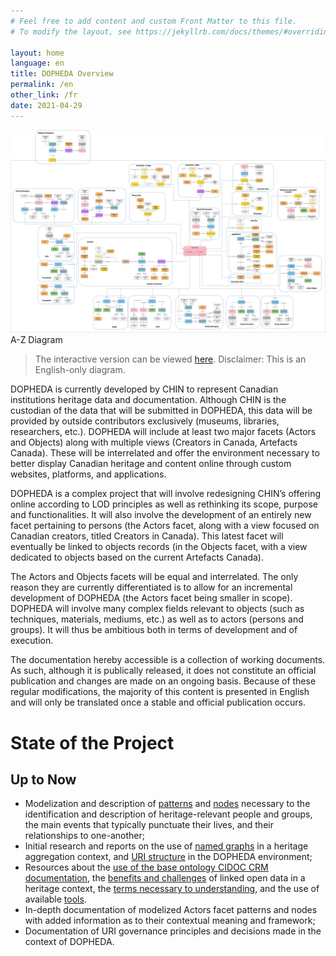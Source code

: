 ```yaml
---
# Feel free to add content and custom Front Matter to this file.
# To modify the layout, see https://jekyllrb.com/docs/themes/#overriding-theme-defaults

layout: home
language: en
title: DOPHEDA Overview
permalink: /en
other_link: /fr
date: 2021-04-29
---
```


![A-Z Diagram](../images/000_Patterns_2.2_p.jpg)
A-Z Diagram
> The interactive version can be viewed [here](/collections-model/en/target-model/current/introduction#a-z-diagram). <span class="disclaimer">Disclaimer: This is an English-only diagram.</span>

DOPHEDA is currently developed by CHIN to represent Canadian institutions heritage data and documentation. Although CHIN is the custodian of the data that will be submitted in DOPHEDA, this data will be provided by outside contributors exclusively (museums, libraries, researchers, etc.). DOPHEDA will include at least two major facets (Actors and Objects) along with multiple views (Creators in Canada, Artefacts Canada). These will be interrelated and offer the environment necessary to better display Canadian heritage and content online through custom websites, platforms, and applications.

DOPHEDA is a complex project that will involve redesigning CHIN’s offering online according to LOD principles as well as rethinking its scope, purpose and functionalities. It will also involve the development of an entirely new facet pertaining to persons (the Actors facet, along with a view focused on Canadian creators, titled Creators in Canada). This latest facet will eventually be linked to objects records (in the Objects facet, with a view dedicated to objects based on the current Artefacts Canada). 

The Actors and Objects facets will be equal and interrelated. The only reason they are currently differentiated is to allow for an incremental development of DOPHEDA (the Actors facet being smaller in scope). DOPHEDA will involve many complex fields relevant to objects (such as techniques, materials, mediums, etc.) as well as to actors (persons and  groups). It will thus be ambitious both in terms of development and of execution.

The documentation hereby accessible is a collection of working documents. As such, although it is publically released, it does not constitute an official publication and changes are made on an ongoing basis. Because of these regular modifications, the majority of this content is presented in English and will only be translated once a stable and official publication occurs.

<h1 class="post-title">State of the Project</h1>

## Up to Now

- Modelization and description of [patterns](/collections-model/en/target-model/current/introduction) and [nodes](/collections-model/en/semantic-paths-specification/current/introduction) necessary to the identification and description of heritage-relevant people and groups, the main events that typically punctuate their lives, and their relationships to one-another;
- Initial research and reports on the use of [named graphs](/collections-model/en/technical-reports/current/named-graph-survey-report-1) in a heritage aggregation context, and [URI structure](/collections-model/en/technical-reports/current/uris-technical-report) in the DOPHEDA environment;
- Resources about the [use of the base ontology CIDOC CRM documentation](/collections-model/en/resources/current/how-to/cidoc-crm-tutorial), the [benefits and challenges](https://chin-rcip.github.io/collections-model/en/resources/current/lod-benefits-challenges) of linked open data in a heritage context, the [terms necessary to understanding](https://chin-rcip.github.io/collections-model/en/resources/current/glossary), and the use of available [tools](https://chin-rcip.github.io/collections-model/en/resources/current/tools). 
- In-depth documentation of modelized Actors facet patterns and nodes with added information as to their contextual meaning and framework;
- Documentation of URI governance principles and decisions made in the context of DOPHEDA.

